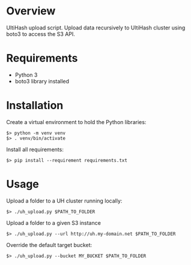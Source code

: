 # Overview

UltiHash upload script. Upload data recursively to UltiHash cluster using boto3 to access the S3 API.


# Requirements

- Python 3
- boto3 library installed

# Installation

Create a virtual environment to hold the Python libraries:

```
$> python -m venv venv
$> . venv/bin/activate
```

Install all requirements:

```
$> pip install --requirement requirements.txt
```

# Usage

Upload a folder to a UH cluster running locally:

```
$> ./uh_upload.py $PATH_TO_FOLDER
```

Upload a folder to a given S3 instance

```
$> ./uh_upload.py --url http://uh.my-domain.net $PATH_TO_FOLDER
```

Override the default target bucket:

```
$> ./uh_upload.py --bucket MY_BUCKET $PATH_TO_FOLDER
```
